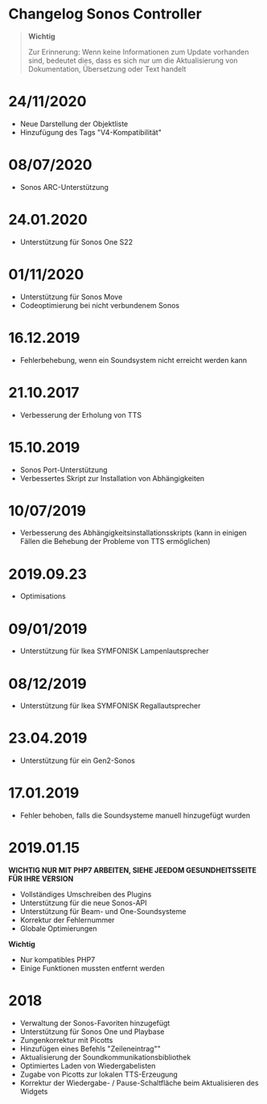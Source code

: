 # Changelog Sonos Controller

>**Wichtig**
>
>Zur Erinnerung: Wenn keine Informationen zum Update vorhanden sind, bedeutet dies, dass es sich nur um die Aktualisierung von Dokumentation, Übersetzung oder Text handelt

# 24/11/2020

- Neue Darstellung der Objektliste
- Hinzufügung des Tags "V4-Kompatibilität"

# 08/07/2020

- Sonos ARC-Unterstützung

# 24.01.2020

- Unterstützung für Sonos One S22

# 01/11/2020

- Unterstützung für Sonos Move
- Codeoptimierung bei nicht verbundenem Sonos

# 16.12.2019

- Fehlerbehebung, wenn ein Soundsystem nicht erreicht werden kann

# 21.10.2017

- Verbesserung der Erholung von TTS

# 15.10.2019

- Sonos Port-Unterstützung
- Verbessertes Skript zur Installation von Abhängigkeiten

# 10/07/2019

- Verbesserung des Abhängigkeitsinstallationsskripts (kann in einigen Fällen die Behebung der Probleme von TTS ermöglichen)

# 2019.09.23

- Optimisations

# 09/01/2019

- Unterstützung für Ikea SYMFONISK Lampenlautsprecher

# 08/12/2019

- Unterstützung für Ikea SYMFONISK Regallautsprecher

# 23.04.2019

- Unterstützung für ein Gen2-Sonos

# 17.01.2019

- Fehler behoben, falls die Soundsysteme manuell hinzugefügt wurden

# 2019.01.15

**WICHTIG NUR MIT PHP7 ARBEITEN, SIEHE JEEDOM GESUNDHEITSSEITE FÜR IHRE VERSION**

- Vollständiges Umschreiben des Plugins
- Unterstützung für die neue Sonos-API
- Unterstützung für Beam- und One-Soundsysteme
- Korrektur der Fehlernummer
- Globale Optimierungen

**Wichtig**
- Nur kompatibles PHP7
- Einige Funktionen mussten entfernt werden


# 2018

- 	Verwaltung der Sonos-Favoriten hinzugefügt
-   Unterstützung für Sonos One und Playbase
-   Zungenkorrektur mit Picotts
-   Hinzufügen eines Befehls "Zeileneintrag""
-   Aktualisierung der Soundkommunikationsbibliothek
-   Optimiertes Laden von Wiedergabelisten
-   Zugabe von Picotts zur lokalen TTS-Erzeugung
-   Korrektur der Wiedergabe- / Pause-Schaltfläche beim Aktualisieren des Widgets
